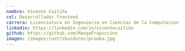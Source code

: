 ```yaml
---
nombre: Vicente Cuitiño
rol: Desarrollador frontend
carrera: Licenciatura en Ingenieria en Ciencias de la Computacion
linkedin: https://linkedin.com/in/vicentecuitiño
github: https://github.com/MangoFrapuccino
imagen: /images/contribuidores/prueba.jpg
---
```


